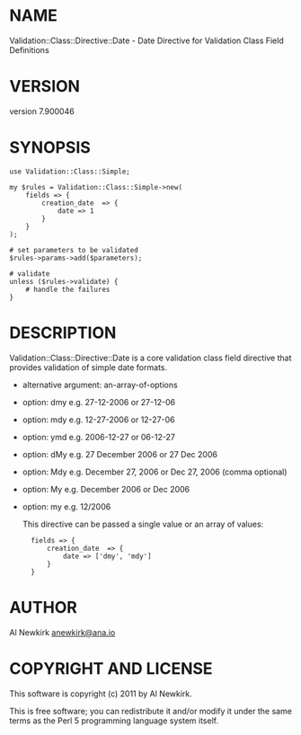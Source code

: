 # NAME

Validation::Class::Directive::Date - Date Directive for Validation Class Field Definitions

# VERSION

version 7.900046

# SYNOPSIS

    use Validation::Class::Simple;

    my $rules = Validation::Class::Simple->new(
        fields => {
            creation_date  => {
                date => 1
            }
        }
    );

    # set parameters to be validated
    $rules->params->add($parameters);

    # validate
    unless ($rules->validate) {
        # handle the failures
    }

# DESCRIPTION

Validation::Class::Directive::Date is a core validation class field
directive that provides validation of simple date formats.

- alternative argument: an-array-of-options
- option: dmy e.g. 27-12-2006 or 27-12-06
- option: mdy e.g. 12-27-2006 or 12-27-06
- option: ymd e.g. 2006-12-27 or 06-12-27
- option: dMy e.g. 27 December 2006 or 27 Dec 2006
- option: Mdy e.g. December 27, 2006 or Dec 27, 2006 (comma optional)
- option: My e.g. December 2006 or Dec 2006
- option: my e.g. 12/2006

    This directive can be passed a single value or an array of values:

        fields => {
            creation_date  => {
                date => ['dmy', 'mdy']
            }
        }

# AUTHOR

Al Newkirk <anewkirk@ana.io>

# COPYRIGHT AND LICENSE

This software is copyright (c) 2011 by Al Newkirk.

This is free software; you can redistribute it and/or modify it under
the same terms as the Perl 5 programming language system itself.
